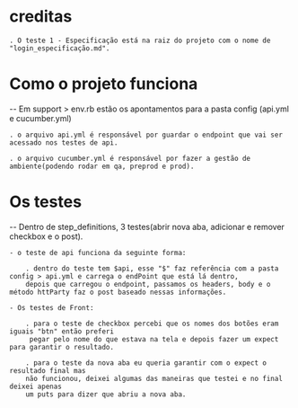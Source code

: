 # creditas

	. O teste 1 - Especificação está na raiz do projeto com o nome de "login_especificação.md".


# Como o projeto funciona

-- Em support > env.rb estão os apontamentos para a pasta config (api.yml e cucumber.yml) 
	
	. o arquivo api.yml é responsável por guardar o endpoint que vai ser acessado nos testes de api.
	
	. o arquivo cucumber.yml é responsável por fazer a gestão de ambiente(podendo rodar em qa, preprod e prod).


# Os testes

-- Dentro de step_definitions, 3 testes(abrir nova aba, adicionar e remover checkbox e o post).
	
	- o teste de api funciona da seguinte forma:
		
		. dentro do teste tem $api, esse "$" faz referência com a pasta config > api.yml e carrega o endPoint que está lá dentro,
		depois que carregou o endpoint, passamos os headers, body e o método httParty faz o post baseado nessas informações.

	- Os testes de Front:
		
		. para o teste de checkbox percebi que os nomes dos botões eram iguais "btn" então preferi
		 pegar pelo nome do que estava na tela e depois fazer um expect para garantir o resultado.

		. para o teste da nova aba eu queria garantir com o expect o resultado final mas 
		não funcionou, deixei algumas das maneiras que testei e no final deixei apenas 
		um puts para dizer que abriu a nova aba.